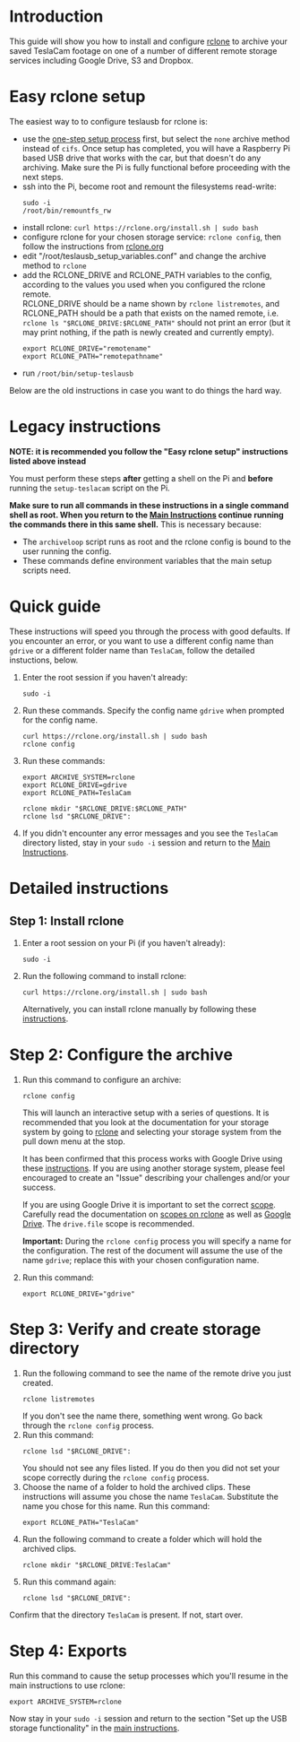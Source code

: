 # Introduction

This guide will show you how to install and configure [rclone](https://rclone.org/) to archive your saved TeslaCam footage on one of a number of different remote storage services including Google Drive, S3 and Dropbox.

# Easy rclone setup

The easiest way to to configure teslausb for rclone is:

- use the [one-step setup process](OneStepSetup.md) first, but select the `none` archive method instead of `cifs`. Once setup has completed, you will have a Raspberry Pi based USB drive that works with the car, but that doesn't do any archiving. Make sure the Pi is fully functional before proceeding with the next steps.
- ssh into the Pi, become root and remount the filesystems read-write:
  ```
  sudo -i
  /root/bin/remountfs_rw
  ```
- install rclone: `curl https://rclone.org/install.sh | sudo bash`
- configure rclone for your chosen storage service: `rclone config`, then follow the instructions from [rclone.org](https://rclone.org/)
- edit "/root/teslausb_setup_variables.conf" and change the archive method to `rclone`
- add the RCLONE_DRIVE and RCLONE_PATH variables to the config, according to the values you used when you configured the rclone remote.  
  RCLONE_DRIVE should be a name shown by `rclone listremotes`, and RCLONE_PATH should be a path that exists on the named remote, i.e. `rclone ls "$RCLONE_DRIVE:$RCLONE_PATH"` should not print an error (but it may print nothing, if the path is newly created and currently empty).
  ```
  export RCLONE_DRIVE="remotename"
  export RCLONE_PATH="remotepathname"
  ```
- run `/root/bin/setup-teslausb`

Below are the old instructions in case you want to do things the hard way.



# Legacy instructions

**NOTE: it is recommended you follow the "Easy rclone setup" instructions listed above instead**

You must perform these steps **after** getting a shell on the Pi and **before** running the `setup-teslacam` script on the Pi.

**Make sure to run  all commands in these instructions in a single command shell as root. When you return to the [Main Instructions](/README.md) continue running the commands there in this same shell.** This is necessary because:
* The `archiveloop` script runs as root and the rclone config is bound to the user running the config.
* These commands define environment variables that the main setup scripts need.

# Quick guide
These instructions will speed you through the process with good defaults. If you encounter an error, or you want to use a different config name than `gdrive` or a different folder name than `TeslaCam`, follow the detailed instuctions, below.

1. Enter the root session if you haven't already:
   ```
   sudo -i
   ```
1. Run these commands. Specify the config name `gdrive` when prompted for the config name.
   ```
   curl https://rclone.org/install.sh | sudo bash
   rclone config
   ```
1. Run these commands:
   ```
   export ARCHIVE_SYSTEM=rclone
   export RCLONE_DRIVE=gdrive
   export RCLONE_PATH=TeslaCam

   rclone mkdir "$RCLONE_DRIVE:$RCLONE_PATH"
   rclone lsd "$RCLONE_DRIVE":
   ```
1. If you didn't encounter any error messages and you see the `TeslaCam` directory listed, stay in your `sudo -i` session  and return to the [Main Instructions](../README.md).

# Detailed instructions
## Step 1: Install rclone
1. Enter a root session on your Pi (if you haven't already):
   ```
   sudo -i
   ```
2. Run the following command to install rclone:
    ```
    curl https://rclone.org/install.sh | sudo bash
    ```
    Alternatively, you can install rclone manually by following these [instructions](https://rclone.org/install/).

# Step 2: Configure the archive
1. Run this command to configure an archive:
    ```
    rclone config
    ```
    This will launch an interactive setup with a series of questions. It is recommended that you look at the documentation for your storage system by going to [rclone](https://rclone.org/) and selecting your storage system from the pull down menu at the stop.

    It has been confirmed that this process works with Google Drive using these [instructions](https://rclone.org/drive/). If you are using another storage system, please feel encouraged to create an     "Issue" describing your challenges and/or your success.

    If you are using Google Drive it is important to set the correct [scope](https://rclone.org/drive/#scopes). Carefully read the documentation on [scopes on rclone](https://rclone.org/drive/#scopes) as well as [Google Drive](https://developers.google.com/drive/api/v3/about-auth). The `drive.file` scope is recommended.

    **Important:** During the `rclone config` process you will specify a name for the configuration. The rest of the document will assume the use of the name `gdrive`; replace this with your chosen configuration name.

1. Run this command:
   ```
   export RCLONE_DRIVE="gdrive"
   ```
# Step 3: Verify and create storage directory

1. Run the following command to see the name of the remote drive you just created.
    ```
    rclone listremotes
    ```
    If you don't see the name there, something went wrong. Go back through the `rclone config` process.
1. Run this command:
    ```
    rclone lsd "$RCLONE_DRIVE":
    ```
    You should not see any files listed. If you do then you did not set your scope correctly during the `rclone config` process.
1. Choose the name of a folder to hold the archived clips. These instructions will assume you chose the name `TeslaCam`. Substitute the name you chose for this name. Run this command:
    ```
    export RCLONE_PATH="TeslaCam"
    ```
1. Run the following command to create a folder which will hold the archived clips.
    ```
    rclone mkdir "$RCLONE_DRIVE:TeslaCam"
    ```
1. Run this command again:
    ```
    rclone lsd "$RCLONE_DRIVE":
    ```
Confirm that the directory `TeslaCam` is present. If not, start over.

# Step 4: Exports
Run this command to cause the setup processes which you'll resume in the main instructions to use rclone:
```
export ARCHIVE_SYSTEM=rclone
```
Now stay in your `sudo -i` session and return to the section "Set up the USB storage functionality" in the [main instructions](../README.md).
